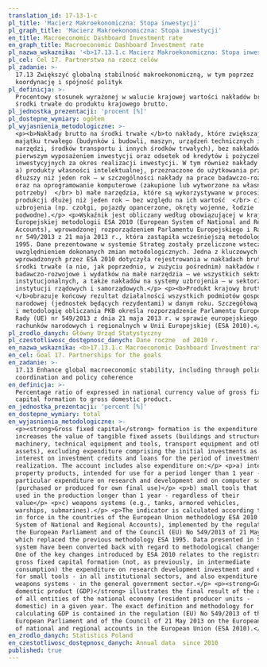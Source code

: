 ```yaml
---
translation_id: 17-13-1-c
pl_title: 'Macierz Makroekonomiczna: Stopa inwestycji'
pl_graph_title: 'Macierz Makroekonomiczna: Stopa inwestycji'
en_title: Macroeconomic Dashboard Investment rate
en_graph_title: Macroeconomic Dashboard Investment rate
pl_nazwa_wskaznika: '<b>17.13.1.c Macierz Makroekonomiczna: Stopa inwestycji</b>'
pl_cel: Cel 17. Partnerstwa na rzecz celów
pl_zadanie: >-
  17.13 Zwiększyć globalną stabilność makroekonomiczną, w tym poprzez
  koordynację i spójność polityk
pl_definicja: >-
  Procentowy stosunek wyrażonej w walucie krajowej wartości nakładów brutto na
  środki trwałe do produktu krajowego brutto.
pl_jednostka_prezentacji: 'procent [%]'
pl_dostepne_wymiary: ogółem
pl_wyjasnienia_metodologiczne: >-
  <p><b>Nakłady brutto na środki trwałe </b>to nakłady, które zwiększają wartość
  majątku trwałego (budynków i budowli, maszyn, urządzeń technicznych i
  narzędzi, środków transportu i innych środków trwałych), bez nakładów będących
  pierwszym wyposażeniem inwestycji oraz odsetek od kredytów i pożyczek
  inwestycyjnych za okres realizacji inwestycji. W tym również nakłady na: </br>
  a) produkty własności intelektualnej, przeznaczone do użytkowania przez okres
  dłuższy niż jeden rok – w szczególności nakłady na prace badawczo-rozwojowe
  oraz na oprogramowanie komputerowe (zakupione lub wytworzone na własne
  potrzeby)  </br> b) małe narzędzia, które są wykorzystywane w procesie
  produkcji dłużej niż jeden rok – bez względu na ich wartość  </br> c) systemy
  uzbrojenia (np. czołgi, pojazdy opancerzone, okręty wojenne, łodzie
  podwodne).</p> <p>Wskaźnik jest obliczany według obowiązującej w krajach Unii
  Europejskiej metodologii ESA 2010 (European System of National and Regional
  Accounts), wprowadzonej rozporządzeniem Parlamentu Europejskiego i Rady (UE)
  nr 549/2013 z 21 maja 2013 r., która zastąpiła wcześniejszą metodologię ESA
  1995. Dane prezentowane w systemie Strateg zostały przeliczone wstecz z
  uwzględnieniem dokonanych zmian metodologicznych. Jedna z kluczowych zmian
  wprowadzonych przez ESA 2010 dotyczyła rejestrowania w nakładach brutto na
  środki trwałe (a nie, jak poprzednio, w zużyciu pośrednim) nakładów na prace
  badawczo-rozwojowe i wydatków na małe narzędzia – we wszystkich sektorach
  instytucjonalnych, a także nakładów na systemy uzbrojenia – w sektorze
  instytucji rządowych i samorządowych.</p> <p><b>Produkt krajowy brutto (PKB)
  </b>obrazuje końcowy rezultat działalności wszystkich podmiotów gospodarki
  narodowej (jednostek będących rezydentami) w danym roku. Szczegółową definicję
  i metodologię obliczania PKB określa rozporządzenie Parlamentu Europejskiego i
  Rady (UE) nr 549/2013 z dnia 21 maja 2013 r. w sprawie europejskiego systemu
  rachunków narodowych i regionalnych w Unii Europejskiej (ESA 2010).</p>
pl_zrodlo_danych: Główny Urząd Statystyczny
pl_czestotliwosc_dostępnosc_danych: Dane roczne  od 2010 r.
en_nazwa_wskaznika: <b>17.13.1.c Macroeconomic Dashboard Investment rate</b>
en_cel: Goal 17. Partnerships for the goals
en_zadanie: >-
  17.13 Enhance global macroeconomic stability, including through policy
  coordination and policy coherence
en_definicja: >-
  Percentage ratio of expressed in national currency value of gross fixed
  capital formation to gross domestic product.
en_jednostka_prezentacji: 'percent [%]'
en_dostepne_wymiary: total
en_wyjasnienia_metodologiczne: >-
  <p><strong>Gross fixed capital</strong> formation is the expenditure which
  increases the value of tangible fixed assets (buildings and structures,
  machinery, technical equipment and tools, transport equipment and other fixed
  assets), excluding expenditure comprising the initial investments as well as
  interest on investment credits and loans for the period of investment
  realization. The account includes also expenditure on:</p> <p>a) intellectual
  property products, intended for use for a period longer than 1 year - in
  particular expenditure on research and development and on computer software
  (purchased or produced for own final use)</p> <p>b) small tools that are
  used in the production longer than 1 year - regardless of their
  value</p> <p>c) weapons systems (e.g., tanks, armored vehicles,
  warships, submarines).</p> <p>The indicator is calculated according to being
  in force in the countries of the European Union methodology ESA 2010 (European
  System of National and Regional Accounts), implemented by the regulation of
  the European Parliament and of the Council (EU) No 549/2013 of 21 May 2013,
  which replaced the previous methodology ESA 1995. Data presented in Strateg
  system have been converted back with regard to methodological changes made.
  One of the key changes introduced by ESA 2010 relates to the registration in
  gross fixed capital formation (not, as previously, in intermediate
  consumption) the expenditure on research development investment and expenses
  for small tools - in all institutional sectors, and also expenditure on
  weapons systems - in the general government sector.</p> <p><strong>Gross
  domestic product (GDP)</strong> illustrates the final result of the activity
  of all entities of the national economy (resident producer units -
  domestic) in a given year. The exact definition and methodology for
  calculating GDP is contained in the regulation (EU) No 549/2013 of the
  European Parliament and of the Council of 21 May 2013 on the European system
  of national and regional accounts in the European Union (ESA 2010).</p>
en_zrodlo_danych: Statistics Poland
en_czestotliwosc_dostępnosc_danych: Annual data  since 2010
published: true
---
```

